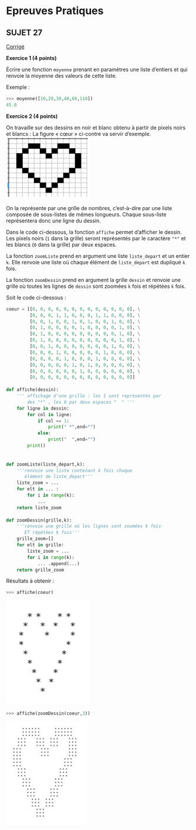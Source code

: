 <script type="text/javascript" src="http://cdn.mathjax.org/mathjax/latest/MathJax.js?config=default"></script>

# **Epreuves Pratiques**

## SUJET 27

[Corrigé](corrige.md)

**Exercice 1 (4 points)**

Écrire une fonction `moyenne` prenant en paramètres une liste d’entiers et qui renvoie la moyenne des valeurs de cette liste.

Exemple :

```Python
>>> moyenne([10,20,30,40,60,110])
45.0
```

**Exercice 2 (4 points)**

On travaille sur des dessins en noir et blanc obtenu à partir de pixels noirs et blancs :
La figure « cœur » ci-contre va servir d’exemple.
![](image1.png)

On la représente par une grille de nombres, c’est-à-dire par une liste composée de sous-listes de mêmes longueurs.
Chaque sous-liste représentera donc une ligne du dessin.

Dans le code ci-dessous, la fonction `affiche` permet d’afficher le dessin. Les pixels noirs (`1` dans la grille) seront représentés par le caractère `"*"` et les blancs (`0` dans la grille) par deux espaces.

La fonction `zoomListe` prend en argument une liste `liste_depart` et un entier `k`. Elle renvoie une liste où chaque élément de `liste_depart` est dupliqué `k` fois.

La fonction `zoomDessin` prend en argument la grille `dessin` et renvoie une grille où toutes les lignes de `dessin` sont zoomées `k` fois et répétées `k` fois.

Soit le code ci-dessous :

```Python
coeur = [[0, 0, 0, 0, 0, 0, 0, 0, 0, 0, 0, 0, 0], \
         [0, 0, 0, 1, 1, 0, 0, 0, 1, 1, 0, 0, 0], \
         [0, 0, 1, 0, 0, 1, 0, 1, 0, 0, 1, 0, 0], \
         [0, 1, 0, 0, 0, 0, 1, 0, 0, 0, 0, 1, 0], \
         [0, 1, 0, 0, 0, 0, 0, 0, 0, 0, 0, 1, 0], \
         [0, 1, 0, 0, 0, 0, 0, 0, 0, 0, 0, 1, 0], \
         [0, 0, 1, 0, 0, 0, 0, 0, 0, 0, 1, 0, 0], \
         [0, 0, 0, 1, 0, 0, 0, 0, 0, 1, 0, 0, 0], \
         [0, 0, 0, 0, 1, 0, 0, 0, 1, 0, 0, 0, 0], \
         [0, 0, 0, 0, 0, 1, 0, 1, 0, 0, 0, 0, 0], \
         [0, 0, 0, 0, 0, 0, 1, 0, 0, 0, 0, 0, 0], \
         [0, 0, 0, 0, 0, 0, 0, 0, 0, 0, 0, 0, 0]]

def affiche(dessin):
    ''' affichage d'une grille : les 1 sont représentés par 
        des "*" , les 0 par deux espaces "  " '''
    for ligne in dessin:
        for col in ligne:
            if col == 1:
                print(" *",end="")
            else:
                print("  ",end="")
        print()


def zoomListe(liste_depart,k):
    '''renvoie une liste contenant k fois chaque 
       élément de liste_depart'''
    liste_zoom = ...
    for elt in ... :
        for i in range(k):
            ...
    return liste_zoom

def zoomDessin(grille,k):
    '''renvoie une grille où les lignes sont zoomées k fois 
       ET répétées k fois'''
    grille_zoom=[]
    for elt in grille:
        liste_zoom = ...
        for i in range(k):
            ... .append(...)
    return grille_zoom
```

Résultats à obtenir :

```Python
>>> affiche(coeur)
```

![](image2.png)

```Python
>>> affiche(zoomDessin(coeur,3))
```

![](image3.png)
